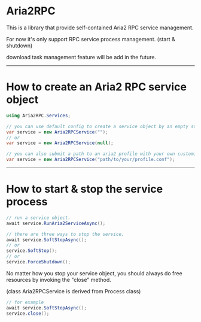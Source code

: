 # Aria2RPC

This is a library that provide self-contained Aria2 RPC service management.

For now it's only support RPC service process management. (start & shutdown)

download task management feature will be add in the future.

---

# How to create an Aria2 RPC service object

```csharp
using Aria2RPC.Services;

// you can use default config to create a service object by an empty string or null value.
var service = new Aria2RPCService("");
// or
var service = new Aria2RPCService(null);

// you can also submit a path to an aria2 profile with your own customized configuration.
var service = new Aria2RPCService("path/to/your/profile.conf");
```

---

# How to start & stop the service process

```csharp
// run a service object.
await service.RunAria2ServiceAsync();

// there are three ways to stop the service.
await service.SoftStopAsync();
// or
service.SoftStop();
// or
service.ForceShutdown();
```

No matter how you stop your service object, you should always do free resources by invoking the "close" method.

(class Aria2RPCService is derived from Process class)

```csharp
// for example
await service.SoftStopAsync();
service.close();
```
